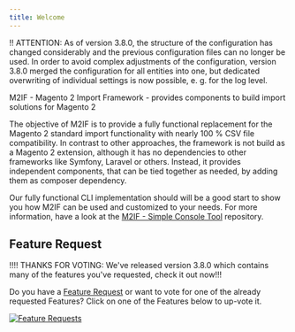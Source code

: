 ```yaml
---
title: Welcome
---
```


!! ATTENTION: As of version 3.8.0, the structure of the configuration has changed considerably and the previous configuration files can no longer be used. In order to avoid complex adjustments of the configuration, version 3.8.0 merged the configuration for all entities into one, but dedicated overwriting of individual settings is now possible, e. g. for the log level.

M2IF - Magento 2 Import Framework - provides components to build import solutions for Magento 2

The objective of M2IF is to provide a fully functional replacement for the Magento 2 standard import functionality with nearly 100 % CSV file compatibility. In contrast to other approaches, the framework is not build as a Magento 2 extension, although it has no dependencies to other frameworks like Symfony, Laravel or others. Instead, it provides independent components, that can be tied together as needed, by adding them as composer dependency.

Our fully functional CLI implementation should will be a good start to show you how M2IF can be used and customized to your needs. For more information, have a look at the [M2IF - Simple Console Tool](https://github.com/techdivision/import-cli-simple) repository.

## Feature Request

!!!! THANKS FOR VOTING: We've released version 3.8.0 which contains many of the features you've requested, check it out now!!!

Do you have a [Feature Request](https://feathub.com/techdivision/import-cli-simple) or want to vote for one of the already requested Features? Click on one of the Features below to up-vote it.

[![Feature Requests](https://feathub.com/techdivision/import-cli-simple?format=svg)](http://feathub.com/techdivision/import-cli-simple)
